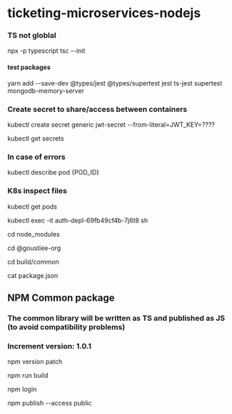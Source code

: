 # ticketing-microservices-nodejs

### TS not globlal

npx -p typescript tsc --init

#### test packages

yarn add --save-dev @types/jest @types/supertest jest ts-jest supertest mongodb-memory-server

### Create secret to share/access between containers

kubectl create secret generic jwt-secret --from-literal=JWT_KEY=????

kubectl get secrets

### In case of errors

kubectl describe pod {POD_ID}

### K8s inspect files

kubectl get pods

kubectl exec -it auth-depl-69fb49cf4b-7j6t8 sh

cd node_modules

cd @goustiee-org

cd build/common

cat package.json


## NPM Common package 

### The common library will be written as TS and published as JS (to avoid compatibility problems)

### Increment version: 1.0.1

npm version patch

npm run build

npm login

npm publish --access public

